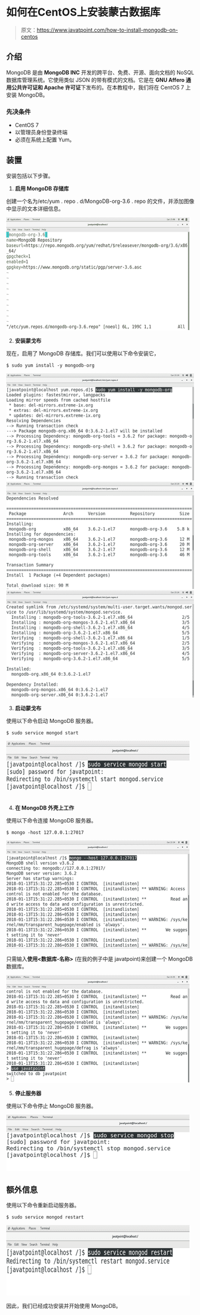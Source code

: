 # 如何在CentOS上安装蒙古数据库

> 原文：<https://www.javatpoint.com/how-to-install-mongodb-on-centos>

## 介绍

MongoDB 是由 **MongoDB INC** 开发的跨平台、免费、开源、面向文档的 NoSQL 数据库管理系统。它使用类似 JSON 的带有模式的文档。它是在 **GNU Affero 通用公共许可证和 Apache 许可证**下发布的。在本教程中，我们将在 CentOS 7 上安装 MongoDB。

### 先决条件

*   CentOS 7
*   以管理员身份登录终端
*   必须在系统上配置 Yum。

## 装置

安装包括以下步骤。

1) **启用 MongoDB 存储库**

创建一个名为/etc/yum . repo . d/MongoDB-org-3.6 . repo 的文件，并添加图像中显示的文本详细信息。

![CentOS How to Install MongoDB on CentOS 1](img/00534630f6f36e5183407b0bac6d8550.png)

2) **安装蒙戈布**

现在，启用了 MongoDB 存储库。我们可以使用以下命令安装它，

```
$ sudo yum install -y mongodb-org

```

![CentOS How to Install MongoDB on CentOS 2](img/fef5b0a679a401563e77cb0ae5768686.png)
![CentOS How to Install MongoDB on CentOS 3](img/9d53762c7725a574f86f8e9e5f2b4a85.png)
![CentOS How to Install MongoDB on CentOS 4](img/db3097e6288c5c86394dcc2fe5b9ad35.png)

3) **启动蒙戈布**

使用以下命令启动 MongoDB 服务器。

```
$ sudo service mongod start  

```

![CentOS How to Install MongoDB on CentOS 5](img/8f044b4cfe36deca1231f42769a2c504.png)

4) **在 MongoDB 外壳上工作**

使用以下命令连接 MongoDB 服务器。

```
$ mongo -host 127.0.0.1:27017

```

![CentOS How to Install MongoDB on CentOS 6](img/70c956e130ec730744caa0be6358a00c.png)

只需输入**使用<数据库-名称>** (在我的例子中是 javatpoint)来创建一个 MongoDB 数据库。

![CentOS How to Install MongoDB on CentOS 7](img/2272c5830309380006d74f6528faa2ac.png)

5) **停止服务器**

使用以下命令停止 MongoDB 服务器。

![CentOS How to Install MongoDB on CentOS 8](img/0806f078d328dc7678448c4b4f614fb6.png)

## 额外信息

使用以下命令重新启动服务器。

```
$ sudo service mongod restart 

```

![CentOS How to Install MongoDB on CentOS 9](img/3b84e2f26e2f731f19ad356ceeb46f56.png)

因此，我们已经成功安装并开始使用 MongoDB。
